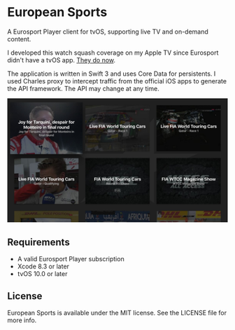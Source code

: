 # European Sports

A Eurosport Player client for tvOS, supporting live TV and on-demand content.

I developed this watch squash coverage on my Apple TV since Eurosport didn't have a tvOS app. [They do now](https://itunes.apple.com/gb/app/eurosport-player/id339708430?mt=8&uo=4&ct=github&at=10lHPc).

The application is written in Swift 3 and uses Core Data for persistents. I used Charles proxy to intercept traffic from the official iOS apps to generate the API framework. The API may change at any time.

![Screenshot](https://raw.githubusercontent.com/alexanderedge/European-Sports/master/screenshot.jpg)

## Requirements

* A valid Eurosport Player subscription
* Xcode 8.3 or later
* tvOS 10.0 or later

## License

European Sports is available under the MIT license. See the LICENSE file for more info.
